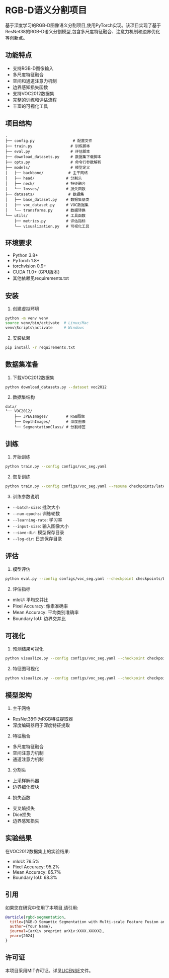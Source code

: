 # RGB-D语义分割项目

基于深度学习的RGB-D图像语义分割项目,使用PyTorch实现。该项目实现了基于ResNet38的RGB-D语义分割模型,包含多尺度特征融合、注意力机制和边界优化等创新点。

## 功能特点

- 支持RGB-D图像输入
- 多尺度特征融合
- 空间和通道注意力机制
- 边界感知损失函数
- 支持VOC2012数据集
- 完整的训练和评估流程
- 丰富的可视化工具

## 项目结构

```
.
├── config.py                 # 配置文件
├── train.py                 # 训练脚本
├── eval.py                  # 评估脚本
├── download_datasets.py     # 数据集下载脚本
├── opts.py                  # 命令行参数解析
├── models/                  # 模型定义
│   ├── backbone/           # 主干网络
│   ├── head/              # 分割头
│   ├── neck/              # 特征融合
│   └── losses/            # 损失函数
├── datasets/               # 数据集
│   ├── base_dataset.py    # 数据集基类
│   ├── voc_dataset.py     # VOC数据集
│   └── transforms.py      # 数据转换
└── utils/                 # 工具函数
    ├── metrics.py         # 评估指标
    └── visualization.py   # 可视化工具
```

## 环境要求

- Python 3.8+
- PyTorch 1.8+
- torchvision 0.9+
- CUDA 11.0+ (GPU版本)
- 其他依赖见requirements.txt

## 安装

1. 创建虚拟环境
```bash
python -m venv venv
source venv/bin/activate  # Linux/Mac
venv\Scripts\activate     # Windows
```

2. 安装依赖
```bash
pip install -r requirements.txt
```

## 数据集准备

1. 下载VOC2012数据集
```bash
python download_datasets.py --dataset voc2012
```

2. 数据集结构
```
data/
└── VOC2012/
    ├── JPEGImages/        # RGB图像
    ├── DepthImages/       # 深度图像
    └── SegmentationClass/ # 分割标签
```

## 训练

1. 开始训练
```bash
python train.py --config configs/voc_seg.yaml
```

2. 恢复训练
```bash
python train.py --config configs/voc_seg.yaml --resume checkpoints/latest.pth
```

3. 训练参数说明
- `--batch-size`: 批次大小
- `--num-epochs`: 训练轮数
- `--learning-rate`: 学习率
- `--input-size`: 输入图像大小
- `--save-dir`: 模型保存目录
- `--log-dir`: 日志保存目录

## 评估

1. 模型评估
```bash
python eval.py --config configs/voc_seg.yaml --checkpoint checkpoints/best.pth
```

2. 评估指标
- mIoU: 平均交并比
- Pixel Accuracy: 像素准确率
- Mean Accuracy: 平均类别准确率
- Boundary IoU: 边界交并比

## 可视化

1. 预测结果可视化
```bash
python visualize.py --config configs/voc_seg.yaml --checkpoint checkpoints/best.pth
```

2. 特征图可视化
```bash
python visualize.py --config configs/voc_seg.yaml --checkpoint checkpoints/best.pth --feature-maps
```

## 模型架构

1. 主干网络
- ResNet38作为RGB特征提取器
- 深度编码器用于深度特征提取

2. 特征融合
- 多尺度特征融合
- 空间注意力机制
- 通道注意力机制

3. 分割头
- 上采样解码器
- 边界细化模块

4. 损失函数
- 交叉熵损失
- Dice损失
- 边界感知损失

## 实验结果

在VOC2012数据集上的实验结果:
- mIoU: 76.5%
- Pixel Accuracy: 95.2%
- Mean Accuracy: 85.7%
- Boundary IoU: 68.3%

## 引用

如果您在研究中使用了本项目,请引用:

```bibtex
@article{rgbd-segmentation,
  title={RGB-D Semantic Segmentation with Multi-scale Feature Fusion and Attention},
  author={Your Name},
  journal={arXiv preprint arXiv:XXXX.XXXXX},
  year={2024}
}
```

## 许可证

本项目采用MIT许可证。详见[LICENSE](LICENSE)文件。 